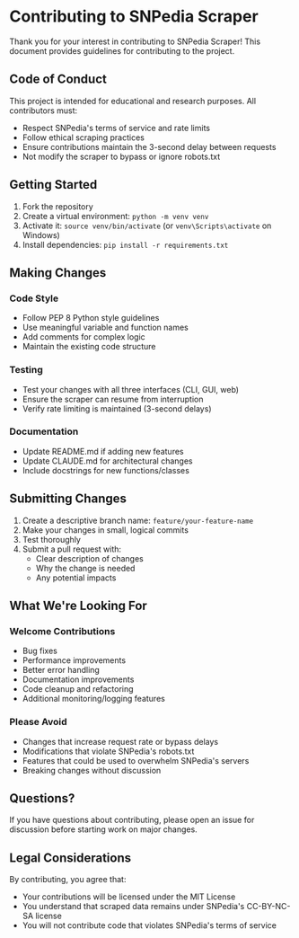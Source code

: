 # Contributing to SNPedia Scraper

Thank you for your interest in contributing to SNPedia Scraper! This document provides guidelines for contributing to the project.

## Code of Conduct

This project is intended for educational and research purposes. All contributors must:

- Respect SNPedia's terms of service and rate limits
- Follow ethical scraping practices
- Ensure contributions maintain the 3-second delay between requests
- Not modify the scraper to bypass or ignore robots.txt

## Getting Started

1. Fork the repository
2. Create a virtual environment: `python -m venv venv`
3. Activate it: `source venv/bin/activate` (or `venv\Scripts\activate` on Windows)
4. Install dependencies: `pip install -r requirements.txt`

## Making Changes

### Code Style
- Follow PEP 8 Python style guidelines
- Use meaningful variable and function names
- Add comments for complex logic
- Maintain the existing code structure

### Testing
- Test your changes with all three interfaces (CLI, GUI, web)
- Ensure the scraper can resume from interruption
- Verify rate limiting is maintained (3-second delays)

### Documentation
- Update README.md if adding new features
- Update CLAUDE.md for architectural changes
- Include docstrings for new functions/classes

## Submitting Changes

1. Create a descriptive branch name: `feature/your-feature-name`
2. Make your changes in small, logical commits
3. Test thoroughly
4. Submit a pull request with:
   - Clear description of changes
   - Why the change is needed
   - Any potential impacts

## What We're Looking For

### Welcome Contributions
- Bug fixes
- Performance improvements
- Better error handling
- Documentation improvements
- Code cleanup and refactoring
- Additional monitoring/logging features

### Please Avoid
- Changes that increase request rate or bypass delays
- Modifications that violate SNPedia's robots.txt
- Features that could be used to overwhelm SNPedia's servers
- Breaking changes without discussion

## Questions?

If you have questions about contributing, please open an issue for discussion before starting work on major changes.

## Legal Considerations

By contributing, you agree that:
- Your contributions will be licensed under the MIT License
- You understand that scraped data remains under SNPedia's CC-BY-NC-SA license
- You will not contribute code that violates SNPedia's terms of service